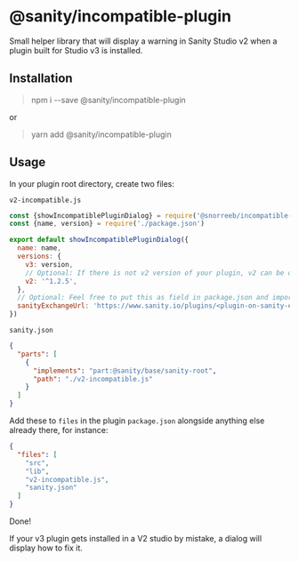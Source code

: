 # @sanity/incompatible-plugin

Small helper library that will display a warning in Sanity Studio v2 when a plugin built for Studio v3 is installed.

## Installation

> npm i --save @sanity/incompatible-plugin

or 

> yarn add @sanity/incompatible-plugin

## Usage

In your plugin root directory, create two files:

`v2-incompatible.js`
```js
const {showIncompatiblePluginDialog} = require('@snorreeb/incompatible-plugin')
const {name, version} = require('./package.json')

export default showIncompatiblePluginDialog({
  name: name,
  versions: {
    v3: version,
    // Optional: If there is not v2 version of your plugin, v2 can be omitted
    v2: '^1.2.5', 
  },
  // Optional: Feel free to put this as field in package.json and import it alongside name and version above
  sanityExchangeUrl: 'https://www.sanity.io/plugins/<plugin-on-sanity-exchanged>'
})
```

`sanity.json`
```json
{
  "parts": [
    {
      "implements": "part:@sanity/base/sanity-root",
      "path": "./v2-incompatible.js"
    }
  ]
}
```

Add these to `files` in the plugin `package.json` alongside anything else already there, for instance:

```json
{
  "files": [
    "src",
    "lib",
    "v2-incompatible.js",
    "sanity.json"
  ]
}
```

Done! 

If your v3 plugin gets installed in a V2 studio by mistake, a dialog will display how to fix it.